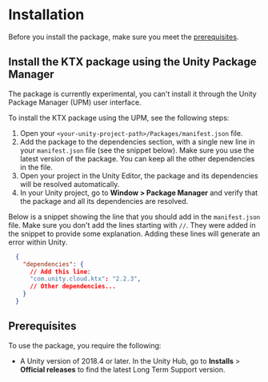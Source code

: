 # Installation

Before you install the package, make sure you meet the [prerequisites](#prerequisites).

## Install the KTX package using the Unity Package Manager

The package is currently experimental, you can't install it through the Unity Package Manager (UPM) user interface.

To install the KTX package using the UPM, see the following steps:
1. Open your `<your-unity-project-path>/Packages/manifest.json` file.
2. Add the package to the dependencies section, with a single new line in your `manifest.json` file (see the snippet below). Make sure you use the latest version of the package. You can keep all the other dependencies in the file.
3. Open your project in the Unity Editor, the package and its dependencies will be resolved automatically.
4. In your Unity project, go to **Window > Package Manager** and verify that the package and all its dependencies are resolved.

Below is a snippet showing the line that you should add in the `manifest.json` file. Make sure you don't add the lines starting with `//`. They were added in the snippet to provide some explanation. Adding these lines will generate an error within Unity.
```json
  {
    "dependencies": {
      // Add this line:
      "com.unity.cloud.ktx": "2.2.3",
      // Other dependencies...
    }
  }
```

## Prerequisites

To use the package, you require the following:

* A Unity version of 2018.4 or later. In the Unity Hub, go to **Installs** > **Official releases** to find the latest Long Term Support version.
